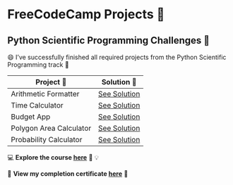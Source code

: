 # FreeCodeCamp Projects 🌟
## Python Scientific Programming Challenges 🐍

😄 I’ve successfully finished all required projects from the Python Scientific Programming track 🚀

|**Project :round_pushpin:**|**Solution :key:**|
|-----------------------|----------------------|
|Arithmetic Formatter| [See Solution](https://github.com/Ethannguye/Freecodecamp/blob/main/Arithmetic%20Formatter%20Project/arithmetic_arranger.py)|
|Time Calculator| [See Solution](https://github.com/Ethannguye/Freecodecamp/tree/main/Time%20Calculator%20Project)|
|Budget App| [See Solution]()|
|Polygon Area Calculator| [See Solution]()|
|Probability Calculator| [See Solution]()|

💻 **Explore the course [here](https://www.freecodecamp.org/learn/)** :unicorn: 💡

🏅 **View my completion certificate [here]()** 📜 
